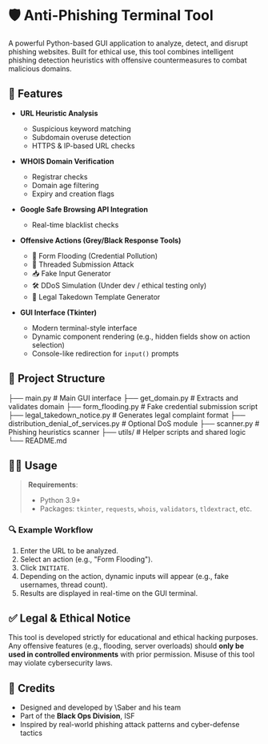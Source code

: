 # 🛡️ Anti-Phishing Terminal Tool

A powerful Python-based GUI application to analyze, detect, and disrupt phishing websites. Built for ethical use, this tool combines intelligent phishing detection heuristics with offensive countermeasures to combat malicious domains.

## 🚀 Features

- **URL Heuristic Analysis**
  - Suspicious keyword matching
  - Subdomain overuse detection
  - HTTPS & IP-based URL checks

- **WHOIS Domain Verification**
  - Registrar checks
  - Domain age filtering
  - Expiry and creation flags

- **Google Safe Browsing API Integration**
  - Real-time blacklist checks

- **Offensive Actions (Grey/Black Response Tools)**
  - 🔄 Form Flooding (Credential Pollution)
  - 🧵 Threaded Submission Attack
  - 📥 Fake Input Generator
  - 🛠️ DDoS Simulation (Under dev / ethical testing only)
  - 📩 Legal Takedown Template Generator

- **GUI Interface (Tkinter)**
  - Modern terminal-style interface
  - Dynamic component rendering (e.g., hidden fields show on action selection)
  - Console-like redirection for `input()` prompts

## 📂 Project Structure

├── main.py                    # Main GUI interface
├── get\_domain.py             # Extracts and validates domain
├── form\_flooding.py          # Fake credential submission script
├── legal\_takedown\_notice.py  # Generates legal complaint format
├── distribution\_denial\_of\_services.py  # Optional DoS module
├── scanner.py                # Phishing heuristics scanner
├── utils/                    # Helper scripts and shared logic
└── README.md

## 🧑‍💻 Usage

> **Requirements**:
> - Python 3.9+
> - Packages: `tkinter`, `requests`, `whois`, `validators`, `tldextract`, etc.

### 🔍 Example Workflow

1. Enter the URL to be analyzed.
2. Select an action (e.g., "Form Flooding").
3. Click `INITIATE`.
4. Depending on the action, dynamic inputs will appear (e.g., fake usernames, thread count).
5. Results are displayed in real-time on the GUI terminal.

## ✅ Legal & Ethical Notice

This tool is developed strictly for educational and ethical hacking purposes. Any offensive features (e.g., flooding, server overloads) should **only be used in controlled environments** with prior permission. Misuse of this tool may violate cybersecurity laws.

## 🙌 Credits

* Designed and developed by \Saber and his team
* Part of the **Black Ops Division**, ISF
* Inspired by real-world phishing attack patterns and cyber-defense tactics
